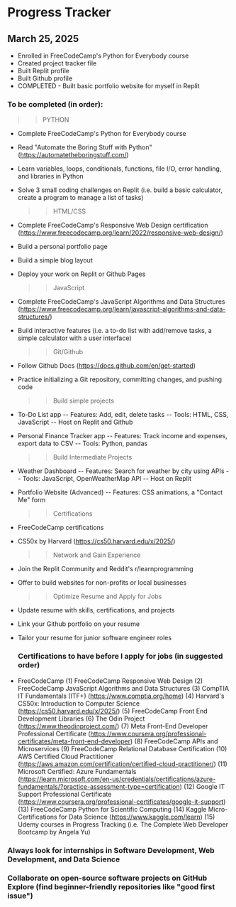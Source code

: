 # Progress Tracker

## March 25, 2025
- Enrolled in FreeCodeCamp's Python for Everybody course
- Created project tracker file
- Built Replit profile
- Built Github profile
- COMPLETED - Built basic portfolio website for myself in Replit


### To be completed (in order):

  >> PYTHON
- Complete FreeCodeCamp's Python for Everybody course
- Read "Automate the Boring Stuff with Python" (https://automatetheboringstuff.com/)
- Learn variables, loops, conditionals, functions, file I/O, error handling, and libraries in Python
- Solve 3 small coding challenges on Replit (i.e. build a basic calculator, create a program to manage a list of tasks)

  >> HTML/CSS
- Complete FreeCodeCamp's Responsive Web Design certification (https://www.freecodecamp.org/learn/2022/responsive-web-design/)
- Build a personal portfolio page
- Build a simple blog layout
- Deploy your work on Replit or Github Pages

  >> JavaScript
- Complete FreeCodeCamp's JavaScript Algorithms and Data Structures (https://www.freecodecamp.org/learn/javascript-algorithms-and-data-structures/)
- Build interactive features (i.e. a to-do list with add/remove tasks, a simple calculator with a user interface)

  >> Git/Github
- Follow Github Docs (https://docs.github.com/en/get-started)
- Practice initializing a Git repository, committing changes, and pushing code

  >> Build simple projects
- To-Do List app
  -- Features: Add, edit, delete tasks
  -- Tools: HTML, CSS, JavaScript
  -- Host on Replit and Github
- Personal Finance Tracker app
  -- Features: Track income and expenses, export data to CSV
  -- Tools: Python, pandas

  >> Build Intermediate Projects
- Weather Dashboard
  -- Features: Search for weather by city using APIs
  -- Tools: JavaScript, OpenWeatherMap API
  -- Host on Replit
- Portfolio Website (Advanced)
  -- Features: CSS animations, a "Contact Me" form

  >> Certifications
- FreeCodeCamp certifications
- CS50x by Harvard (https://cs50.harvard.edu/x/2025/)

  >> Network and Gain Experience
- Join the Replit Community and Reddit's r/learnprogramming
- Offer to build websites for non-profits or local businesses

  >> Optimize Resume and Apply for Jobs
- Update resume with skills, certifications, and projects
- Link your Github portfolio on your resume
- Tailor your resume for junior software engineer roles


  ### Certifications to have before I apply for jobs (in suggested order)
- FreeCodeCamp
(1) FreeCodeCamp Responsive Web Design
(2) FreeCodeCamp JavaScript Algorithms and Data Structures
(3) CompTIA IT Fundamentals (ITF+) (https://www.comptia.org/home)
(4) Harvard's CS50x: Introduction to Computer Science (https://cs50.harvard.edu/x/2025/)
(5) FreeCodeCamp Front End Development Libraries
(6) The Odin Project (https://www.theodinproject.com/)
(7) Meta Front-End Developer Professional Certificate (https://www.coursera.org/professional-certificates/meta-front-end-developer)
(8) FreeCodeCamp APIs and Microservices
(9) FreeCodeCamp Relational Database Certification
(10) AWS Certified Cloud Practitioner (https://aws.amazon.com/certification/certified-cloud-practitioner/)
(11) Microsoft Certified: Azure Fundamentals (https://learn.microsoft.com/en-us/credentials/certifications/azure-fundamentals/?practice-assessment-type=certification)
(12) Google IT Support Professional Certificate (https://www.coursera.org/professional-certificates/google-it-support)
(13) FreeCodeCamp Python for Scientific Computing
(14) Kaggle Micro-Certifications for Data Science (https://www.kaggle.com/learn)
(15) Udemy courses in Progress Tracking (i.e. The Complete Web Developer Bootcamp by Angela Yu)

 ### Always look for internships in Software Development, Web Development, and Data Science
 ### Collaborate on open-source software projects on GitHub Explore (find beginner-friendly repositories like "good first issue")
